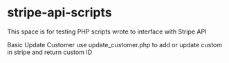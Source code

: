 # stripe-api-scripts


This space is for testing PHP scripts wrote to interface with Stripe API


Basic Update Customer
use update_customer.php to add or update custom in stripe and return custom ID


